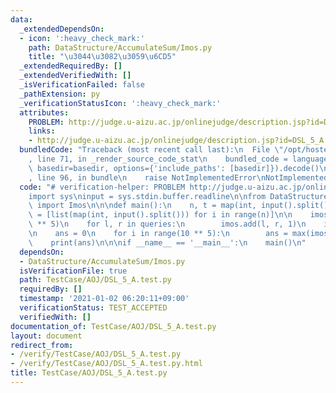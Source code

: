 ```yaml
---
data:
  _extendedDependsOn:
  - icon: ':heavy_check_mark:'
    path: DataStructure/AccumulateSum/Imos.py
    title: "\u3044\u3082\u3059\u6CD5"
  _extendedRequiredBy: []
  _extendedVerifiedWith: []
  _isVerificationFailed: false
  _pathExtension: py
  _verificationStatusIcon: ':heavy_check_mark:'
  attributes:
    PROBLEM: http://judge.u-aizu.ac.jp/onlinejudge/description.jsp?id=DSL_5_A
    links:
    - http://judge.u-aizu.ac.jp/onlinejudge/description.jsp?id=DSL_5_A
  bundledCode: "Traceback (most recent call last):\n  File \"/opt/hostedtoolcache/Python/3.10.6/x64/lib/python3.10/site-packages/onlinejudge_verify/documentation/build.py\"\
    , line 71, in _render_source_code_stat\n    bundled_code = language.bundle(stat.path,\
    \ basedir=basedir, options={'include_paths': [basedir]}).decode()\n  File \"/opt/hostedtoolcache/Python/3.10.6/x64/lib/python3.10/site-packages/onlinejudge_verify/languages/python.py\"\
    , line 96, in bundle\n    raise NotImplementedError\nNotImplementedError\n"
  code: "# verification-helper: PROBLEM http://judge.u-aizu.ac.jp/onlinejudge/description.jsp?id=DSL_5_A\n\
    import sys\ninput = sys.stdin.buffer.readline\n\nfrom DataStructure.AccumulateSum.Imos\
    \ import Imos\n\n\ndef main():\n    n, t = map(int, input().split())\n    queries\
    \ = [list(map(int, input().split())) for i in range(n)]\n\n    imos = Imos(10\
    \ ** 5)\n    for l, r in queries:\n        imos.add(l, r, 1)\n    imos.build()\n\
    \n    ans = 0\n    for i in range(10 ** 5):\n        ans = max(imos[i], ans)\n\
    \    print(ans)\n\n\nif __name__ == '__main__':\n    main()\n"
  dependsOn:
  - DataStructure/AccumulateSum/Imos.py
  isVerificationFile: true
  path: TestCase/AOJ/DSL_5_A.test.py
  requiredBy: []
  timestamp: '2021-01-02 06:20:11+09:00'
  verificationStatus: TEST_ACCEPTED
  verifiedWith: []
documentation_of: TestCase/AOJ/DSL_5_A.test.py
layout: document
redirect_from:
- /verify/TestCase/AOJ/DSL_5_A.test.py
- /verify/TestCase/AOJ/DSL_5_A.test.py.html
title: TestCase/AOJ/DSL_5_A.test.py
---
```

